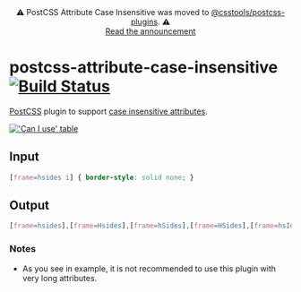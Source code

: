 <div align="center">⚠️ PostCSS Attribute Case Insensitive was moved to <a href="https://github.com/csstools/postcss-plugins/tree/main/plugins/postcss-attribute-case-insensitive">@csstools/postcss-plugins</a>. ⚠️ <br>
<a href="https://github.com/csstools/postcss-plugins/discussions/75">Read the announcement</a></div>

# postcss-attribute-case-insensitive [![Build Status][ci-img]][ci]

[PostCSS] plugin to support [case insensitive attributes](https://www.w3.org/TR/selectors4/#attribute-case).

[!['Can I use' table](https://caniuse.bitsofco.de/image/css-case-insensitive.png)](https://caniuse.com/#feat=css-case-insensitive)

[PostCSS]: https://github.com/postcss/postcss
[ci-img]:  https://travis-ci.org/Semigradsky/postcss-attribute-case-insensitive.svg
[ci]:      https://travis-ci.org/Semigradsky/postcss-attribute-case-insensitive

## Input
```css
[frame=hsides i] { border-style: solid none; }
```


## Output
```css
[frame=hsides],[frame=Hsides],[frame=hSides],[frame=HSides],[frame=hsIdes],[frame=HsIdes],[frame=hSIdes],[frame=HSIdes],[frame=hsiDes],[frame=HsiDes],[frame=hSiDes],[frame=HSiDes],[frame=hsIDes],[frame=HsIDes],[frame=hSIDes],[frame=HSIDes],[frame=hsidEs],[frame=HsidEs],[frame=hSidEs],[frame=HSidEs],[frame=hsIdEs],[frame=HsIdEs],[frame=hSIdEs],[frame=HSIdEs],[frame=hsiDEs],[frame=HsiDEs],[frame=hSiDEs],[frame=HSiDEs],[frame=hsIDEs],[frame=HsIDEs],[frame=hSIDEs],[frame=HSIDEs],[frame=hsideS],[frame=HsideS],[frame=hSideS],[frame=HSideS],[frame=hsIdeS],[frame=HsIdeS],[frame=hSIdeS],[frame=HSIdeS],[frame=hsiDeS],[frame=HsiDeS],[frame=hSiDeS],[frame=HSiDeS],[frame=hsIDeS],[frame=HsIDeS],[frame=hSIDeS],[frame=HSIDeS],[frame=hsidES],[frame=HsidES],[frame=hSidES],[frame=HSidES],[frame=hsIdES],[frame=HsIdES],[frame=hSIdES],[frame=HSIdES],[frame=hsiDES],[frame=HsiDES],[frame=hSiDES],[frame=HSiDES],[frame=hsIDES],[frame=HsIDES],[frame=hSIDES],[frame=HSIDES] { border-style: solid none; }
```

### Notes
- As you see in example, it is not recommended to use this plugin with very long attributes.

